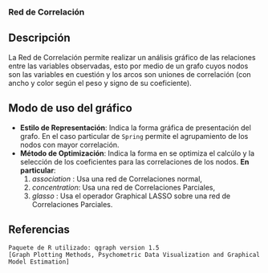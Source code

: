### Red de Correlaci&oacute;n

##  Descripci&oacute;n

La Red de Correlaci&oacute;n permite realizar un an&aacute;lisis gr&aacute;fico de las relaciones entre las
variables observadas, esto por medio de un grafo cuyos nodos son las variables en cuesti&oacute;n y
los arcos son uniones de correlaci&oacute;n (con ancho y color seg&uacute;n el peso y signo de su coeficiente).

##  Modo de uso del gr&aacute;fico
- **Estilo de Representaci&oacute;n**: Indica la forma gr&aacute;fica de presentaci&oacute;n del grafo. En el caso
    particular de `Spring` permite el agrupamiento de los nodos con mayor correlaci&oacute;n.
- **M&eacute;todo de Optimizaci&oacute;n**: Indica la forma en se optimiza el calc&uacute;lo y la selecci&oacute;n de los coeficientes para las correlaciones de los nodos. **En particular**:
    1. *association*  : Usa una red de Correlaciones normal,
    1. _concentration_: Usa una red de Correlaciones Parciales,
    1. _glasso_       : Usa el operador Graphical LASSO sobre una red de Correlaciones Parciales.

## Referencias
```
Paquete de R utilizado: qgraph version 1.5
[Graph Plotting Methods, Psychometric Data Visualization and Graphical Model Estimation]
```
